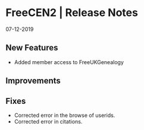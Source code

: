 __FreeCEN2 | Release Notes__
  =======================
  07-12-2019

  __New Features__
  ----------------

  * Added member access to FreeUKGenealogy


  __Improvements__
  ----------------

  __Fixes__
  ---------

  * Corrected error in the browse of userids.
  * Corrected error in citations.








